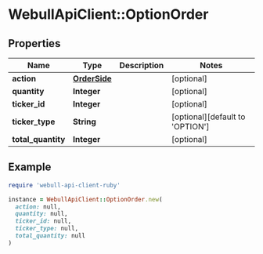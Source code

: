 # WebullApiClient::OptionOrder

## Properties

| Name | Type | Description | Notes |
| ---- | ---- | ----------- | ----- |
| **action** | [**OrderSide**](OrderSide.md) |  | [optional] |
| **quantity** | **Integer** |  | [optional] |
| **ticker_id** | **Integer** |  | [optional] |
| **ticker_type** | **String** |  | [optional][default to &#39;OPTION&#39;] |
| **total_quantity** | **Integer** |  | [optional] |

## Example

```ruby
require 'webull-api-client-ruby'

instance = WebullApiClient::OptionOrder.new(
  action: null,
  quantity: null,
  ticker_id: null,
  ticker_type: null,
  total_quantity: null
)
```

